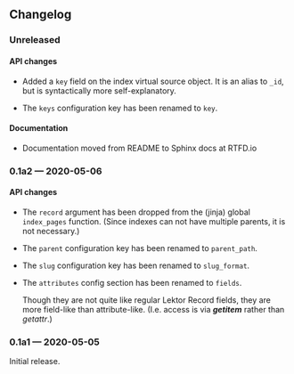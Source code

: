 ## Changelog

### Unreleased

#### API changes

- Added a `key` field on the index virtual source object.  It is an alias to `_id`,
  but is syntactically more self-explanatory.

- The `keys` configuration key has been renamed to `key`.

#### Documentation

- Documentation moved from README to Sphinx docs at RTFD.io

### 0.1a2 — 2020-05-06

#### API changes

- The `record` argument has been dropped from the (jinja) global
  `index_pages` function.  (Since indexes can not have multiple
  parents, it is not necessary.)

- The `parent` configuration key has been renamed to `parent_path`.

- The `slug` configuration key has been renamed to `slug_format`.

- The `attributes` config section has been renamed to `fields`.

  Though they are not quite like regular Lektor Record fields, they
  are more field-like than attribute-like.  (I.e. access is via
  *__getitem__* rather than *getattr*.)

### 0.1a1 — 2020-05-05

Initial release.
